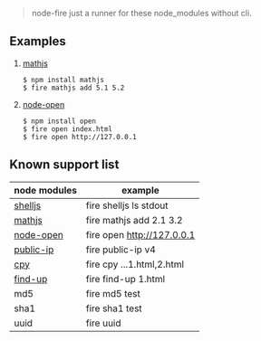 > node-fire just a runner for these node_modules without cli. 

## Examples


1. [mathjs](https://github.com/josdejong/mathjs)

    ```
    $ npm install mathjs
    $ fire mathjs add 5.1 5.2
    ```

2. [node-open](https://github.com/pwnall/node-open)

    ```
    $ npm install open
    $ fire open index.html
    $ fire open http://127.0.0.1
    ```


## Known support list

| node modules | example |
| --- | --- |
| [shelljs](https://github.com/shelljs/shelljs) | fire shelljs ls stdout |
| [mathjs](https://github.com/josdejong/mathjs) | fire mathjs add 2.1 3.2 |
| [node-open](https://github.com/pwnall/node-open) | fire open http://127.0.0.1 |
| [public-ip](https://github.com/sindresorhus/public-ip) | fire public-ip v4 |
| [cpy](https://github.com/sindresorhus/cpy) | fire cpy ...1.html,2.html |
| [find-up](https://github.com/sindresorhus/find-up) | fire find-up 1.html |
| md5 | fire md5 test |
| sha1 | fire sha1 test |
| uuid | fire uuid |


